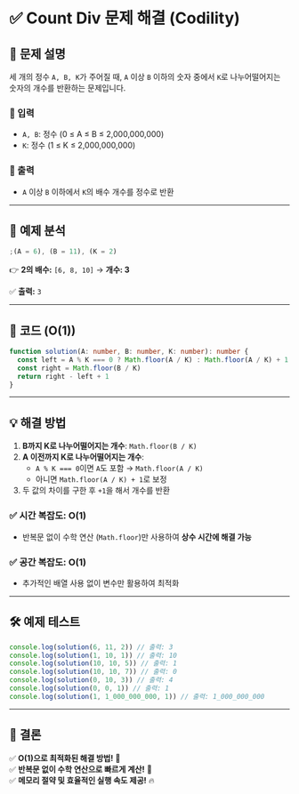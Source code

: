 # ✅ Count Div 문제 해결 (Codility)

## 📌 문제 설명

세 개의 정수 `A, B, K`가 주어질 때, `A` 이상 `B` 이하의 숫자 중에서 `K`로 나누어떨어지는 숫자의 개수를 반환하는 문제입니다.

### **🔹 입력**

- `A, B`: 정수 (0 ≤ A ≤ B ≤ 2,000,000,000)
- `K`: 정수 (1 ≤ K ≤ 2,000,000,000)

### **🔹 출력**

- `A` 이상 `B` 이하에서 `K`의 배수 개수를 정수로 반환

---

## **📍 예제 분석**

```typescript
;(A = 6), (B = 11), (K = 2)
```

👉 **2의 배수:** `[6, 8, 10]` → **개수: 3**

✅ **출력:** `3`

---

## **🚀 코드 (O(1))**

```typescript
function solution(A: number, B: number, K: number): number {
  const left = A % K === 0 ? Math.floor(A / K) : Math.floor(A / K) + 1
  const right = Math.floor(B / K)
  return right - left + 1
}
```

---

## **💡 해결 방법**

1. **B까지 K로 나누어떨어지는 개수**: `Math.floor(B / K)`
2. **A 이전까지 K로 나누어떨어지는 개수**:
   - `A % K === 0`이면 `A`도 포함 → `Math.floor(A / K)`
   - 아니면 `Math.floor(A / K) + 1`로 보정
3. 두 값의 차이를 구한 후 `+1`을 해서 개수를 반환

### ✅ **시간 복잡도: O(1)**

- 반복문 없이 수학 연산 (`Math.floor`)만 사용하여 **상수 시간에 해결 가능**

### ✅ **공간 복잡도: O(1)**

- 추가적인 배열 사용 없이 변수만 활용하여 최적화

---

## **🛠 예제 테스트**

```typescript
console.log(solution(6, 11, 2)) // 출력: 3
console.log(solution(1, 10, 1)) // 출력: 10
console.log(solution(10, 10, 5)) // 출력: 1
console.log(solution(10, 10, 7)) // 출력: 0
console.log(solution(0, 10, 3)) // 출력: 4
console.log(solution(0, 0, 1)) // 출력: 1
console.log(solution(1, 1_000_000_000, 1)) // 출력: 1_000_000_000
```

---

## **📌 결론**

✅ **O(1)으로 최적화된 해결 방법!** 🚀  
✅ **반복문 없이 수학 연산으로 빠르게 계산!** 🎯  
✅ **메모리 절약 및 효율적인 실행 속도 제공!** 🔥
